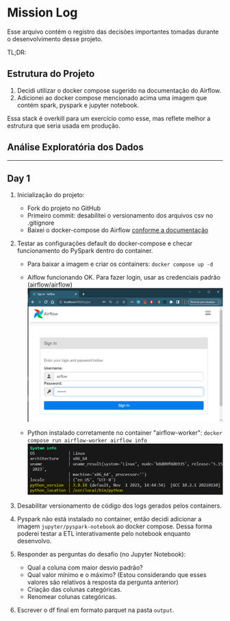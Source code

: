 # Mission Log

Esse arquivo contém o registro das decisões importantes tomadas durante o desenvolvimento desse projeto.

TL;DR:

## Estrutura do Projeto

1. Decidi utilizar o docker compose sugerido na documentação do Airflow.
2. Adicionei ao docker compose mencionado acima uma imagem que contém spark, pyspark e jupyter notebook.

Essa stack é overkill para um exercício como esse, mas reflete melhor a estrutura que seria usada em produção.

## Análise Exploratória dos Dados

---

## Day 1

1. Inicialização do projeto:
    - Fork do projeto no GitHub
    - Primeiro commit: desabilitei o versionamento dos arquivos csv no .gitignore
    - Baixei o docker-compose do Airflow [conforme a documentação](https://airflow.apache.org/docs/apache-airflow/stable/howto/docker-compose/index.html#fetching-docker-compose-yaml)

2. Testar as configurações default do docker-compose e checar funcionamento do PySpark dentro do container.
    - Para baixar a imagem e criar os containers: `docker compose up -d`

    - Aiflow funcionando OK. Para fazer login, usar as credenciais padrão (airflow/airflow)
    ![Alt text](assets/img/image.png)

    - Python instalado corretamente no container "airflow-worker":
        ```docker compose run airflow-worker airflow info```
    ![Alt text](assets/img/image-1.png)

3. Desabilitar versionamento de código dos logs gerados pelos containers.

4. Pyspark não está instalado no container, então decidi adicionar a imagem `jupyter/pyspark-notebook` ao docker compose. Dessa forma poderei testar a ETL interativamente pelo notebook enquanto desenvolvo.

5. Responder as perguntas do desafio (no Jupyter Notebook):
    - Qual a coluna com maior desvio padrão?
    - Qual valor mínimo e o máximo? (Estou considerando que esses valores são relativos à resposta da pergunta anterior)
    - Criação das colunas categóricas.
    - Renomear colunas categóricas.

5. Escrever o df final em formato parquet na pasta `output`.